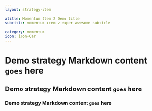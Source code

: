 ```yaml
---
layout: strategy-item

atitle: Momentum Item 2 Demo title 
subtitle: Momentum Item 2 Super awesome subtitle

category: momentum
icon: icon-Car
---
```


# Demo strategy Markdown content `goes` here
## Demo strategy Markdown content `goes` here
### Demo strategy Markdown content `goes` here